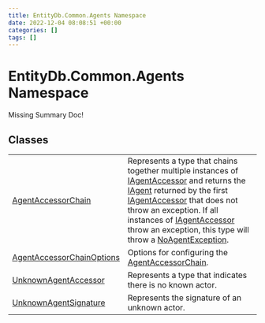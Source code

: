 ```yaml
---
title: EntityDb.Common.Agents Namespace
date: 2022-12-04 08:08:51 +00:00
categories: []
tags: []
---
```


# EntityDb.Common.Agents Namespace
Missing Summary Doc!
## Classes
<table><tr><td><a href='dotnet/entitydb-common-agents-agentaccessorchain'>AgentAccessorChain</a></td><td>
Represents a type that chains together multiple instances of <a href='dotnet/entitydb-abstractions-agents-iagentaccessor'>IAgentAccessor</a> and returns the
<a href='dotnet/entitydb-abstractions-agents-iagent'>IAgent</a> returned by the first <a href='dotnet/entitydb-abstractions-agents-iagentaccessor'>IAgentAccessor</a> that does not throw an exception.
If all instances of <a href='dotnet/entitydb-abstractions-agents-iagentaccessor'>IAgentAccessor</a> throw an exception, this type will throw a
<a href='dotnet/entitydb-common-exceptions-noagentexception'>NoAgentException</a>.
</td></tr><tr><td><a href='dotnet/entitydb-common-agents-agentaccessorchainoptions'>AgentAccessorChainOptions</a></td><td>
Options for configuring the <a href='dotnet/entitydb-common-agents-agentaccessorchain'>AgentAccessorChain</a>.
</td></tr><tr><td><a href='dotnet/entitydb-common-agents-unknownagentaccessor'>UnknownAgentAccessor</a></td><td>
Represents a type that indicates there is no known actor.
</td></tr><tr><td><a href='dotnet/entitydb-common-agents-unknownagentsignature'>UnknownAgentSignature</a></td><td>
Represents the signature of an unknown actor.
</td></tr></table>
